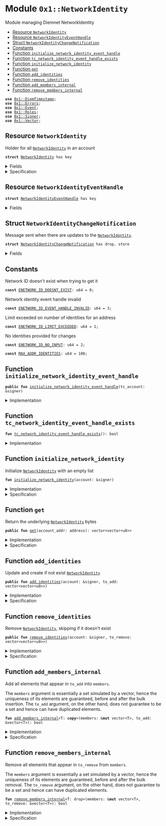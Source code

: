 
<a name="0x1_NetworkIdentity"></a>

# Module `0x1::NetworkIdentity`

Module managing Diemnet NetworkIdentity


-  [Resource `NetworkIdentity`](#0x1_NetworkIdentity_NetworkIdentity)
-  [Resource `NetworkIdentityEventHandle`](#0x1_NetworkIdentity_NetworkIdentityEventHandle)
-  [Struct `NetworkIdentityChangeNotification`](#0x1_NetworkIdentity_NetworkIdentityChangeNotification)
-  [Constants](#@Constants_0)
-  [Function `initialize_network_identity_event_handle`](#0x1_NetworkIdentity_initialize_network_identity_event_handle)
-  [Function `tc_network_identity_event_handle_exists`](#0x1_NetworkIdentity_tc_network_identity_event_handle_exists)
-  [Function `initialize_network_identity`](#0x1_NetworkIdentity_initialize_network_identity)
-  [Function `get`](#0x1_NetworkIdentity_get)
-  [Function `add_identities`](#0x1_NetworkIdentity_add_identities)
-  [Function `remove_identities`](#0x1_NetworkIdentity_remove_identities)
-  [Function `add_members_internal`](#0x1_NetworkIdentity_add_members_internal)
-  [Function `remove_members_internal`](#0x1_NetworkIdentity_remove_members_internal)


<pre><code><b>use</b> <a href="DiemTimestamp.md#0x1_DiemTimestamp">0x1::DiemTimestamp</a>;
<b>use</b> <a href="../../../../../../../experimental/releases/artifacts/current/build/MoveStdlib/docs/Errors.md#0x1_Errors">0x1::Errors</a>;
<b>use</b> <a href="../../../../../../../experimental/releases/artifacts/current/build/MoveStdlib/docs/Event.md#0x1_Event">0x1::Event</a>;
<b>use</b> <a href="Roles.md#0x1_Roles">0x1::Roles</a>;
<b>use</b> <a href="../../../../../../../experimental/releases/artifacts/current/build/MoveStdlib/docs/Signer.md#0x1_Signer">0x1::Signer</a>;
<b>use</b> <a href="../../../../../../../experimental/releases/artifacts/current/build/MoveStdlib/docs/Vector.md#0x1_Vector">0x1::Vector</a>;
</code></pre>



<a name="0x1_NetworkIdentity_NetworkIdentity"></a>

## Resource `NetworkIdentity`

Holder for all <code><a href="NetworkIdentity.md#0x1_NetworkIdentity">NetworkIdentity</a></code> in an account


<pre><code><b>struct</b> <a href="NetworkIdentity.md#0x1_NetworkIdentity">NetworkIdentity</a> has key
</code></pre>



<details>
<summary>Fields</summary>


<dl>
<dt>
<code>identities: vector&lt;vector&lt;u8&gt;&gt;</code>
</dt>
<dd>

</dd>
</dl>


</details>

<details>
<summary>Specification</summary>



<pre><code><b>include</b> <a href="NetworkIdentity.md#0x1_NetworkIdentity_UniqueMembers">UniqueMembers</a>&lt;vector&lt;u8&gt;&gt; {members: identities};
</code></pre>



</details>

<a name="0x1_NetworkIdentity_NetworkIdentityEventHandle"></a>

## Resource `NetworkIdentityEventHandle`



<pre><code><b>struct</b> <a href="NetworkIdentity.md#0x1_NetworkIdentity_NetworkIdentityEventHandle">NetworkIdentityEventHandle</a> has key
</code></pre>



<details>
<summary>Fields</summary>


<dl>
<dt>
<code>identity_change_events: <a href="../../../../../../../experimental/releases/artifacts/current/build/MoveStdlib/docs/Event.md#0x1_Event_EventHandle">Event::EventHandle</a>&lt;<a href="NetworkIdentity.md#0x1_NetworkIdentity_NetworkIdentityChangeNotification">NetworkIdentity::NetworkIdentityChangeNotification</a>&gt;</code>
</dt>
<dd>
 Event handle for <code>identities</code> rotation events
</dd>
</dl>


</details>

<a name="0x1_NetworkIdentity_NetworkIdentityChangeNotification"></a>

## Struct `NetworkIdentityChangeNotification`

Message sent when there are updates to the <code><a href="NetworkIdentity.md#0x1_NetworkIdentity">NetworkIdentity</a></code>.


<pre><code><b>struct</b> <a href="NetworkIdentity.md#0x1_NetworkIdentity_NetworkIdentityChangeNotification">NetworkIdentityChangeNotification</a> has drop, store
</code></pre>



<details>
<summary>Fields</summary>


<dl>
<dt>
<code>account: address</code>
</dt>
<dd>
 The address of the account that changed identities
</dd>
<dt>
<code>identities: vector&lt;vector&lt;u8&gt;&gt;</code>
</dt>
<dd>
 The new identities
</dd>
<dt>
<code>time_rotated_seconds: u64</code>
</dt>
<dd>
 The time at which the <code>identities</code> was rotated
</dd>
</dl>


</details>

<a name="@Constants_0"></a>

## Constants


<a name="0x1_NetworkIdentity_ENETWORK_ID_DOESNT_EXIST"></a>

Network ID doesn't exist when trying to get it


<pre><code><b>const</b> <a href="NetworkIdentity.md#0x1_NetworkIdentity_ENETWORK_ID_DOESNT_EXIST">ENETWORK_ID_DOESNT_EXIST</a>: u64 = 0;
</code></pre>



<a name="0x1_NetworkIdentity_ENETWORK_ID_EVENT_HANDLE_INVALID"></a>

Network identity event handle invalid


<pre><code><b>const</b> <a href="NetworkIdentity.md#0x1_NetworkIdentity_ENETWORK_ID_EVENT_HANDLE_INVALID">ENETWORK_ID_EVENT_HANDLE_INVALID</a>: u64 = 3;
</code></pre>



<a name="0x1_NetworkIdentity_ENETWORK_ID_LIMIT_EXCEEDED"></a>

Limit exceeded on number of identities for an address


<pre><code><b>const</b> <a href="NetworkIdentity.md#0x1_NetworkIdentity_ENETWORK_ID_LIMIT_EXCEEDED">ENETWORK_ID_LIMIT_EXCEEDED</a>: u64 = 1;
</code></pre>



<a name="0x1_NetworkIdentity_ENETWORK_ID_NO_INPUT"></a>

No identities provided for changes


<pre><code><b>const</b> <a href="NetworkIdentity.md#0x1_NetworkIdentity_ENETWORK_ID_NO_INPUT">ENETWORK_ID_NO_INPUT</a>: u64 = 2;
</code></pre>



<a name="0x1_NetworkIdentity_MAX_ADDR_IDENTITIES"></a>



<pre><code><b>const</b> <a href="NetworkIdentity.md#0x1_NetworkIdentity_MAX_ADDR_IDENTITIES">MAX_ADDR_IDENTITIES</a>: u64 = 100;
</code></pre>



<a name="0x1_NetworkIdentity_initialize_network_identity_event_handle"></a>

## Function `initialize_network_identity_event_handle`



<pre><code><b>public</b> <b>fun</b> <a href="NetworkIdentity.md#0x1_NetworkIdentity_initialize_network_identity_event_handle">initialize_network_identity_event_handle</a>(tc_account: &signer)
</code></pre>



<details>
<summary>Implementation</summary>


<pre><code><b>public</b> <b>fun</b> <a href="NetworkIdentity.md#0x1_NetworkIdentity_initialize_network_identity_event_handle">initialize_network_identity_event_handle</a>(tc_account: &signer) {
    <a href="Roles.md#0x1_Roles_assert_treasury_compliance">Roles::assert_treasury_compliance</a>(tc_account);
    <b>assert</b>(
        !<b>exists</b>&lt;<a href="NetworkIdentity.md#0x1_NetworkIdentity_NetworkIdentityEventHandle">NetworkIdentityEventHandle</a>&gt;(<a href="../../../../../../../experimental/releases/artifacts/current/build/MoveStdlib/docs/Signer.md#0x1_Signer_address_of">Signer::address_of</a>(tc_account)),
        <a href="../../../../../../../experimental/releases/artifacts/current/build/MoveStdlib/docs/Errors.md#0x1_Errors_already_published">Errors::already_published</a>(<a href="NetworkIdentity.md#0x1_NetworkIdentity_ENETWORK_ID_EVENT_HANDLE_INVALID">ENETWORK_ID_EVENT_HANDLE_INVALID</a>)
    );
    <b>let</b> event_handle = <a href="NetworkIdentity.md#0x1_NetworkIdentity_NetworkIdentityEventHandle">NetworkIdentityEventHandle</a> {
        identity_change_events: <a href="../../../../../../../experimental/releases/artifacts/current/build/MoveStdlib/docs/Event.md#0x1_Event_new_event_handle">Event::new_event_handle</a>&lt;<a href="NetworkIdentity.md#0x1_NetworkIdentity_NetworkIdentityChangeNotification">NetworkIdentityChangeNotification</a>&gt;(tc_account),
    };
    move_to(
        tc_account,
        event_handle,
    );
}
</code></pre>



</details>

<a name="0x1_NetworkIdentity_tc_network_identity_event_handle_exists"></a>

## Function `tc_network_identity_event_handle_exists`



<pre><code><b>fun</b> <a href="NetworkIdentity.md#0x1_NetworkIdentity_tc_network_identity_event_handle_exists">tc_network_identity_event_handle_exists</a>(): bool
</code></pre>



<details>
<summary>Implementation</summary>


<pre><code><b>fun</b> <a href="NetworkIdentity.md#0x1_NetworkIdentity_tc_network_identity_event_handle_exists">tc_network_identity_event_handle_exists</a>(): bool {
    <b>exists</b>&lt;<a href="NetworkIdentity.md#0x1_NetworkIdentity_NetworkIdentityEventHandle">NetworkIdentityEventHandle</a>&gt;(@TreasuryCompliance)
}
</code></pre>



</details>

<a name="0x1_NetworkIdentity_initialize_network_identity"></a>

## Function `initialize_network_identity`

Initialize <code><a href="NetworkIdentity.md#0x1_NetworkIdentity">NetworkIdentity</a></code> with an empty list


<pre><code><b>fun</b> <a href="NetworkIdentity.md#0x1_NetworkIdentity_initialize_network_identity">initialize_network_identity</a>(account: &signer)
</code></pre>



<details>
<summary>Implementation</summary>


<pre><code><b>fun</b> <a href="NetworkIdentity.md#0x1_NetworkIdentity_initialize_network_identity">initialize_network_identity</a>(account: &signer) {
    <b>let</b> identities = <a href="../../../../../../../experimental/releases/artifacts/current/build/MoveStdlib/docs/Vector.md#0x1_Vector_empty">Vector::empty</a>&lt;vector&lt;u8&gt;&gt;();
    move_to(account, <a href="NetworkIdentity.md#0x1_NetworkIdentity">NetworkIdentity</a> { identities });
}
</code></pre>



</details>

<details>
<summary>Specification</summary>



<pre><code><b>let</b> account_addr = <a href="../../../../../../../experimental/releases/artifacts/current/build/MoveStdlib/docs/Signer.md#0x1_Signer_address_of">Signer::address_of</a>(account);
<b>modifies</b> <b>global</b>&lt;<a href="NetworkIdentity.md#0x1_NetworkIdentity">NetworkIdentity</a>&gt;(account_addr);
</code></pre>



</details>

<a name="0x1_NetworkIdentity_get"></a>

## Function `get`

Return the underlying <code><a href="NetworkIdentity.md#0x1_NetworkIdentity">NetworkIdentity</a></code> bytes


<pre><code><b>public</b> <b>fun</b> <a href="NetworkIdentity.md#0x1_NetworkIdentity_get">get</a>(account_addr: address): vector&lt;vector&lt;u8&gt;&gt;
</code></pre>



<details>
<summary>Implementation</summary>


<pre><code><b>public</b> <b>fun</b> <a href="NetworkIdentity.md#0x1_NetworkIdentity_get">get</a>(account_addr: address): vector&lt;vector&lt;u8&gt;&gt; <b>acquires</b> <a href="NetworkIdentity.md#0x1_NetworkIdentity">NetworkIdentity</a> {
    <b>assert</b>(
        <b>exists</b>&lt;<a href="NetworkIdentity.md#0x1_NetworkIdentity">NetworkIdentity</a>&gt;(account_addr),
        <a href="../../../../../../../experimental/releases/artifacts/current/build/MoveStdlib/docs/Errors.md#0x1_Errors_not_published">Errors::not_published</a>(<a href="NetworkIdentity.md#0x1_NetworkIdentity_ENETWORK_ID_DOESNT_EXIST">ENETWORK_ID_DOESNT_EXIST</a>)
    );
    *&borrow_global&lt;<a href="NetworkIdentity.md#0x1_NetworkIdentity">NetworkIdentity</a>&gt;(account_addr).identities
}
</code></pre>



</details>

<details>
<summary>Specification</summary>



<pre><code><b>aborts_if</b> !<b>exists</b>&lt;<a href="NetworkIdentity.md#0x1_NetworkIdentity">NetworkIdentity</a>&gt;(account_addr) <b>with</b> Errors::NOT_PUBLISHED;
<b>ensures</b> result == <b>global</b>&lt;<a href="NetworkIdentity.md#0x1_NetworkIdentity">NetworkIdentity</a>&gt;(account_addr).identities;
</code></pre>



</details>

<a name="0x1_NetworkIdentity_add_identities"></a>

## Function `add_identities`

Update and create if not exist <code><a href="NetworkIdentity.md#0x1_NetworkIdentity">NetworkIdentity</a></code>


<pre><code><b>public</b> <b>fun</b> <a href="NetworkIdentity.md#0x1_NetworkIdentity_add_identities">add_identities</a>(account: &signer, to_add: vector&lt;vector&lt;u8&gt;&gt;)
</code></pre>



<details>
<summary>Implementation</summary>


<pre><code><b>public</b> <b>fun</b> <a href="NetworkIdentity.md#0x1_NetworkIdentity_add_identities">add_identities</a>(account: &signer, to_add: vector&lt;vector&lt;u8&gt;&gt;) <b>acquires</b> <a href="NetworkIdentity.md#0x1_NetworkIdentity">NetworkIdentity</a>, <a href="NetworkIdentity.md#0x1_NetworkIdentity_NetworkIdentityEventHandle">NetworkIdentityEventHandle</a> {
    <b>assert</b>(<a href="NetworkIdentity.md#0x1_NetworkIdentity_tc_network_identity_event_handle_exists">tc_network_identity_event_handle_exists</a>(), <a href="../../../../../../../experimental/releases/artifacts/current/build/MoveStdlib/docs/Errors.md#0x1_Errors_not_published">Errors::not_published</a>(<a href="NetworkIdentity.md#0x1_NetworkIdentity_ENETWORK_ID_EVENT_HANDLE_INVALID">ENETWORK_ID_EVENT_HANDLE_INVALID</a>));
    <b>let</b> num_to_add = <a href="../../../../../../../experimental/releases/artifacts/current/build/MoveStdlib/docs/Vector.md#0x1_Vector_length">Vector::length</a>(&to_add);
    <b>assert</b>(num_to_add &gt; 0, <a href="../../../../../../../experimental/releases/artifacts/current/build/MoveStdlib/docs/Errors.md#0x1_Errors_invalid_argument">Errors::invalid_argument</a>(<a href="NetworkIdentity.md#0x1_NetworkIdentity_ENETWORK_ID_NO_INPUT">ENETWORK_ID_NO_INPUT</a>));

    <b>if</b> (!<b>exists</b>&lt;<a href="NetworkIdentity.md#0x1_NetworkIdentity">NetworkIdentity</a>&gt;(<a href="../../../../../../../experimental/releases/artifacts/current/build/MoveStdlib/docs/Signer.md#0x1_Signer_address_of">Signer::address_of</a>(account))) {
        <a href="NetworkIdentity.md#0x1_NetworkIdentity_initialize_network_identity">initialize_network_identity</a>(account);
    };
    <b>let</b> account_addr = <a href="../../../../../../../experimental/releases/artifacts/current/build/MoveStdlib/docs/Signer.md#0x1_Signer_address_of">Signer::address_of</a>(account);
    <b>let</b> identity = borrow_global_mut&lt;<a href="NetworkIdentity.md#0x1_NetworkIdentity">NetworkIdentity</a>&gt;(account_addr);
    <b>let</b> identities = &<b>mut</b> identity.identities;

    <b>assert</b>(
        <a href="../../../../../../../experimental/releases/artifacts/current/build/MoveStdlib/docs/Vector.md#0x1_Vector_length">Vector::length</a>(identities) + num_to_add &lt;= <a href="NetworkIdentity.md#0x1_NetworkIdentity_MAX_ADDR_IDENTITIES">MAX_ADDR_IDENTITIES</a>,
        <a href="../../../../../../../experimental/releases/artifacts/current/build/MoveStdlib/docs/Errors.md#0x1_Errors_limit_exceeded">Errors::limit_exceeded</a>(<a href="NetworkIdentity.md#0x1_NetworkIdentity_ENETWORK_ID_LIMIT_EXCEEDED">ENETWORK_ID_LIMIT_EXCEEDED</a>)
    );

    <b>let</b> has_change = <a href="NetworkIdentity.md#0x1_NetworkIdentity_add_members_internal">add_members_internal</a>(identities, &to_add);
    <b>if</b> (has_change) {
        <a href="../../../../../../../experimental/releases/artifacts/current/build/MoveStdlib/docs/Event.md#0x1_Event_emit_event">Event::emit_event</a>(
            &<b>mut</b> borrow_global_mut&lt;<a href="NetworkIdentity.md#0x1_NetworkIdentity_NetworkIdentityEventHandle">NetworkIdentityEventHandle</a>&gt;(@TreasuryCompliance).identity_change_events,
            <a href="NetworkIdentity.md#0x1_NetworkIdentity_NetworkIdentityChangeNotification">NetworkIdentityChangeNotification</a> {
                account: account_addr,
                identities: *&identity.identities,
                time_rotated_seconds: <a href="DiemTimestamp.md#0x1_DiemTimestamp_now_seconds">DiemTimestamp::now_seconds</a>(),
            }
        );
    }
}
</code></pre>



</details>

<details>
<summary>Specification</summary>



<pre><code><b>pragma</b> verify=<b>false</b>;
<b>let</b> account_addr = <a href="../../../../../../../experimental/releases/artifacts/current/build/MoveStdlib/docs/Signer.md#0x1_Signer_address_of">Signer::address_of</a>(account);
<b>let</b> prior_identities = <b>if</b> (<b>exists</b>&lt;<a href="NetworkIdentity.md#0x1_NetworkIdentity">NetworkIdentity</a>&gt;(account_addr)) {
    <b>global</b>&lt;<a href="NetworkIdentity.md#0x1_NetworkIdentity">NetworkIdentity</a>&gt;(account_addr).identities
} <b>else</b> {
    vec()
};
<b>let</b> has_change = (<b>exists</b> e in to_add: !contains(prior_identities, e));
<b>let</b> post handle = <b>global</b>&lt;<a href="NetworkIdentity.md#0x1_NetworkIdentity_NetworkIdentityEventHandle">NetworkIdentityEventHandle</a>&gt;(@TreasuryCompliance).identity_change_events;
<b>let</b> post msg = <a href="NetworkIdentity.md#0x1_NetworkIdentity_NetworkIdentityChangeNotification">NetworkIdentityChangeNotification</a> {
    account: account_addr,
    identities: <b>global</b>&lt;<a href="NetworkIdentity.md#0x1_NetworkIdentity">NetworkIdentity</a>&gt;(account_addr).identities,
    time_rotated_seconds: <a href="DiemTimestamp.md#0x1_DiemTimestamp_spec_now_seconds">DiemTimestamp::spec_now_seconds</a>(),
};
<b>aborts_if</b> !<a href="NetworkIdentity.md#0x1_NetworkIdentity_tc_network_identity_event_handle_exists">tc_network_identity_event_handle_exists</a>() <b>with</b> Errors::NOT_PUBLISHED;
<b>aborts_if</b> len(to_add) == 0 <b>with</b> Errors::INVALID_ARGUMENT;
<b>aborts_if</b> len(prior_identities) + len(to_add) &gt; MAX_U64;
<b>aborts_if</b> len(prior_identities) + len(to_add) &gt; <a href="NetworkIdentity.md#0x1_NetworkIdentity_MAX_ADDR_IDENTITIES">MAX_ADDR_IDENTITIES</a> <b>with</b> Errors::LIMIT_EXCEEDED;
<b>include</b> has_change ==&gt; <a href="DiemTimestamp.md#0x1_DiemTimestamp_AbortsIfNotOperating">DiemTimestamp::AbortsIfNotOperating</a>;
<b>include</b> <a href="NetworkIdentity.md#0x1_NetworkIdentity_AddMembersInternalEnsures">AddMembersInternalEnsures</a>&lt;vector&lt;u8&gt;&gt; {
    old_members: prior_identities,
    new_members: <b>global</b>&lt;<a href="NetworkIdentity.md#0x1_NetworkIdentity">NetworkIdentity</a>&gt;(account_addr).identities,
};
<b>modifies</b> <b>global</b>&lt;<a href="NetworkIdentity.md#0x1_NetworkIdentity">NetworkIdentity</a>&gt;(account_addr);
emits msg <b>to</b> handle <b>if</b> has_change;
</code></pre>



</details>

<a name="0x1_NetworkIdentity_remove_identities"></a>

## Function `remove_identities`

Remove <code><a href="NetworkIdentity.md#0x1_NetworkIdentity">NetworkIdentity</a></code>, skipping if it doesn't exist


<pre><code><b>public</b> <b>fun</b> <a href="NetworkIdentity.md#0x1_NetworkIdentity_remove_identities">remove_identities</a>(account: &signer, to_remove: vector&lt;vector&lt;u8&gt;&gt;)
</code></pre>



<details>
<summary>Implementation</summary>


<pre><code><b>public</b> <b>fun</b> <a href="NetworkIdentity.md#0x1_NetworkIdentity_remove_identities">remove_identities</a>(account: &signer, to_remove: vector&lt;vector&lt;u8&gt;&gt;) <b>acquires</b> <a href="NetworkIdentity.md#0x1_NetworkIdentity">NetworkIdentity</a>, <a href="NetworkIdentity.md#0x1_NetworkIdentity_NetworkIdentityEventHandle">NetworkIdentityEventHandle</a> {
    <b>assert</b>(<a href="NetworkIdentity.md#0x1_NetworkIdentity_tc_network_identity_event_handle_exists">tc_network_identity_event_handle_exists</a>(), <a href="../../../../../../../experimental/releases/artifacts/current/build/MoveStdlib/docs/Errors.md#0x1_Errors_not_published">Errors::not_published</a>(<a href="NetworkIdentity.md#0x1_NetworkIdentity_ENETWORK_ID_EVENT_HANDLE_INVALID">ENETWORK_ID_EVENT_HANDLE_INVALID</a>));
    <b>let</b> num_to_remove = <a href="../../../../../../../experimental/releases/artifacts/current/build/MoveStdlib/docs/Vector.md#0x1_Vector_length">Vector::length</a>(&to_remove);
    <b>assert</b>(num_to_remove &gt; 0, <a href="../../../../../../../experimental/releases/artifacts/current/build/MoveStdlib/docs/Errors.md#0x1_Errors_invalid_argument">Errors::invalid_argument</a>(<a href="NetworkIdentity.md#0x1_NetworkIdentity_ENETWORK_ID_NO_INPUT">ENETWORK_ID_NO_INPUT</a>));
    <b>assert</b>(
        num_to_remove &lt;= <a href="NetworkIdentity.md#0x1_NetworkIdentity_MAX_ADDR_IDENTITIES">MAX_ADDR_IDENTITIES</a>,
        <a href="../../../../../../../experimental/releases/artifacts/current/build/MoveStdlib/docs/Errors.md#0x1_Errors_limit_exceeded">Errors::limit_exceeded</a>(<a href="NetworkIdentity.md#0x1_NetworkIdentity_ENETWORK_ID_LIMIT_EXCEEDED">ENETWORK_ID_LIMIT_EXCEEDED</a>)
    );

    <b>let</b> account_addr = <a href="../../../../../../../experimental/releases/artifacts/current/build/MoveStdlib/docs/Signer.md#0x1_Signer_address_of">Signer::address_of</a>(account);
    <b>assert</b>(
        <b>exists</b>&lt;<a href="NetworkIdentity.md#0x1_NetworkIdentity">NetworkIdentity</a>&gt;(account_addr),
        <a href="../../../../../../../experimental/releases/artifacts/current/build/MoveStdlib/docs/Errors.md#0x1_Errors_not_published">Errors::not_published</a>(<a href="NetworkIdentity.md#0x1_NetworkIdentity_ENETWORK_ID_DOESNT_EXIST">ENETWORK_ID_DOESNT_EXIST</a>)
    );

    <b>let</b> identity = borrow_global_mut&lt;<a href="NetworkIdentity.md#0x1_NetworkIdentity">NetworkIdentity</a>&gt;(account_addr);
    <b>let</b> identities = &<b>mut</b> identity.identities;

    <b>let</b> has_change = <a href="NetworkIdentity.md#0x1_NetworkIdentity_remove_members_internal">remove_members_internal</a>(identities, &to_remove);
    <b>if</b> (has_change) {
        <a href="../../../../../../../experimental/releases/artifacts/current/build/MoveStdlib/docs/Event.md#0x1_Event_emit_event">Event::emit_event</a>(
            &<b>mut</b> borrow_global_mut&lt;<a href="NetworkIdentity.md#0x1_NetworkIdentity_NetworkIdentityEventHandle">NetworkIdentityEventHandle</a>&gt;(@TreasuryCompliance).identity_change_events,
            <a href="NetworkIdentity.md#0x1_NetworkIdentity_NetworkIdentityChangeNotification">NetworkIdentityChangeNotification</a> {
                account: account_addr,
                identities: *&identity.identities,
                time_rotated_seconds: <a href="DiemTimestamp.md#0x1_DiemTimestamp_now_seconds">DiemTimestamp::now_seconds</a>(),
            }
        );
    };
}
</code></pre>



</details>

<details>
<summary>Specification</summary>



<pre><code><b>let</b> account_addr = <a href="../../../../../../../experimental/releases/artifacts/current/build/MoveStdlib/docs/Signer.md#0x1_Signer_address_of">Signer::address_of</a>(account);
<b>let</b> prior_identities = <b>global</b>&lt;<a href="NetworkIdentity.md#0x1_NetworkIdentity">NetworkIdentity</a>&gt;(account_addr).identities;
<b>let</b> has_change = (<b>exists</b> e in to_remove: contains(prior_identities, e));
<b>let</b> post handle = <b>global</b>&lt;<a href="NetworkIdentity.md#0x1_NetworkIdentity_NetworkIdentityEventHandle">NetworkIdentityEventHandle</a>&gt;(@TreasuryCompliance).identity_change_events;
<b>let</b> post msg = <a href="NetworkIdentity.md#0x1_NetworkIdentity_NetworkIdentityChangeNotification">NetworkIdentityChangeNotification</a> {
    account: account_addr,
    identities: <b>global</b>&lt;<a href="NetworkIdentity.md#0x1_NetworkIdentity">NetworkIdentity</a>&gt;(account_addr).identities,
    time_rotated_seconds: <a href="DiemTimestamp.md#0x1_DiemTimestamp_spec_now_seconds">DiemTimestamp::spec_now_seconds</a>(),
};
<b>aborts_if</b> !<a href="NetworkIdentity.md#0x1_NetworkIdentity_tc_network_identity_event_handle_exists">tc_network_identity_event_handle_exists</a>() <b>with</b> Errors::NOT_PUBLISHED;
<b>aborts_if</b> len(to_remove) == 0 <b>with</b> Errors::INVALID_ARGUMENT;
<b>aborts_if</b> len(to_remove) &gt; <a href="NetworkIdentity.md#0x1_NetworkIdentity_MAX_ADDR_IDENTITIES">MAX_ADDR_IDENTITIES</a> <b>with</b> Errors::LIMIT_EXCEEDED;
<b>aborts_if</b> !<b>exists</b>&lt;<a href="NetworkIdentity.md#0x1_NetworkIdentity">NetworkIdentity</a>&gt;(account_addr) <b>with</b> Errors::NOT_PUBLISHED;
<b>include</b> has_change ==&gt; <a href="DiemTimestamp.md#0x1_DiemTimestamp_AbortsIfNotOperating">DiemTimestamp::AbortsIfNotOperating</a>;
<b>include</b> <a href="NetworkIdentity.md#0x1_NetworkIdentity_RemoveMembersInternalEnsures">RemoveMembersInternalEnsures</a>&lt;vector&lt;u8&gt;&gt; {
    old_members: prior_identities,
    new_members: <b>global</b>&lt;<a href="NetworkIdentity.md#0x1_NetworkIdentity">NetworkIdentity</a>&gt;(account_addr).identities,
};
<b>modifies</b> <b>global</b>&lt;<a href="NetworkIdentity.md#0x1_NetworkIdentity">NetworkIdentity</a>&gt;(account_addr);
emits msg <b>to</b> handle <b>if</b> has_change;
</code></pre>



</details>

<a name="0x1_NetworkIdentity_add_members_internal"></a>

## Function `add_members_internal`

Add all elements that appear in <code>to_add</code> into <code>members</code>.

The <code>members</code> argument is essentially a set simulated by a vector, hence
the uniqueness of its elements are guaranteed, before and after the bulk
insertion. The <code>to_add</code> argument, on the other hand, does not guarantee
to be a set and hence can have duplicated elements.


<pre><code><b>fun</b> <a href="NetworkIdentity.md#0x1_NetworkIdentity_add_members_internal">add_members_internal</a>&lt;T: <b>copy</b>&gt;(members: &<b>mut</b> vector&lt;T&gt;, to_add: &vector&lt;T&gt;): bool
</code></pre>



<details>
<summary>Implementation</summary>


<pre><code><b>fun</b> <a href="NetworkIdentity.md#0x1_NetworkIdentity_add_members_internal">add_members_internal</a>&lt;T: <b>copy</b>&gt;(
    members: &<b>mut</b> vector&lt;T&gt;,
    to_add: &vector&lt;T&gt;,
): bool {
    <b>let</b> num_to_add = <a href="../../../../../../../experimental/releases/artifacts/current/build/MoveStdlib/docs/Vector.md#0x1_Vector_length">Vector::length</a>(to_add);
    <b>let</b> num_existing = <a href="../../../../../../../experimental/releases/artifacts/current/build/MoveStdlib/docs/Vector.md#0x1_Vector_length">Vector::length</a>(members);

    <b>let</b> i = 0;
    <b>while</b> ({
        <b>spec</b> {
            <b>invariant</b> i &lt;= num_to_add;
            // the set can never reduce in size
            <b>invariant</b> len(members) &gt;= len(<b>old</b>(members));
            // the current set maintains the uniqueness of the elements
            <b>invariant</b> <b>forall</b> j in 0..len(members), k in 0..len(members): members[j] == members[k] ==&gt; j == k;
            // the left-split of the current set is exactly the same <b>as</b> the original set
            <b>invariant</b> <b>forall</b> j in 0..len(<b>old</b>(members)): members[j] == <b>old</b>(members)[j];
            // all elements in the the right-split of the current set is from the `to_add` vector
            <b>invariant</b> <b>forall</b> j in len(<b>old</b>(members))..len(members): contains(to_add[0..i], members[j]);
            // the current set includes everything in `to_add` we have seen so far
            <b>invariant</b> <b>forall</b> j in 0..i: contains(members, to_add[j]);
            // having no new members means that all elements in the `to_add` vector we have seen so far are already
            // in the existing set, and vice versa.
            <b>invariant</b> len(members) == len(<b>old</b>(members)) &lt;==&gt; (<b>forall</b> j in 0..i: contains(<b>old</b>(members), to_add[j]));
        };
        (i &lt; num_to_add)
    }) {
        <b>let</b> entry = <a href="../../../../../../../experimental/releases/artifacts/current/build/MoveStdlib/docs/Vector.md#0x1_Vector_borrow">Vector::borrow</a>(to_add, i);
        <b>if</b> (!<a href="../../../../../../../experimental/releases/artifacts/current/build/MoveStdlib/docs/Vector.md#0x1_Vector_contains">Vector::contains</a>(members, entry)) {
            <a href="../../../../../../../experimental/releases/artifacts/current/build/MoveStdlib/docs/Vector.md#0x1_Vector_push_back">Vector::push_back</a>(members, *entry);
        };
        i = i + 1;
    };

    <a href="../../../../../../../experimental/releases/artifacts/current/build/MoveStdlib/docs/Vector.md#0x1_Vector_length">Vector::length</a>(members) &gt; num_existing
}
</code></pre>



</details>

<details>
<summary>Specification</summary>



<pre><code><b>pragma</b> opaque;
<b>ensures</b> [concrete] <b>true</b>;
<b>aborts_if</b> <b>false</b>;
<b>include</b> <a href="NetworkIdentity.md#0x1_NetworkIdentity_AddMembersInternalEnsures">AddMembersInternalEnsures</a>&lt;T&gt; {
    old_members: <b>old</b>(members),
    new_members: members,
};
<b>include</b> <a href="NetworkIdentity.md#0x1_NetworkIdentity_UniqueMembers">UniqueMembers</a>&lt;T&gt;;
<b>ensures</b> result == (<b>exists</b> e in to_add: !contains(<b>old</b>(members), e));
</code></pre>




<a name="0x1_NetworkIdentity_AddMembersInternalEnsures"></a>


<pre><code><b>schema</b> <a href="NetworkIdentity.md#0x1_NetworkIdentity_AddMembersInternalEnsures">AddMembersInternalEnsures</a>&lt;T&gt; {
    old_members: vector&lt;T&gt;;
    new_members: vector&lt;T&gt;;
    to_add: vector&lt;T&gt;;
    <b>ensures</b> <b>forall</b> e in to_add: contains(new_members, e);
    <b>ensures</b> <b>forall</b> e in old_members: contains(new_members, e);
    <b>ensures</b> <b>forall</b> e in new_members: (contains(old_members, e) || contains(to_add, e));
}
</code></pre>



</details>

<a name="0x1_NetworkIdentity_remove_members_internal"></a>

## Function `remove_members_internal`

Remove all elements that appear in <code>to_remove</code> from <code>members</code>.

The <code>members</code> argument is essentially a set simulated by a vector, hence
the uniqueness of its elements are guaranteed, before and after the bulk
removal. The <code>to_remove</code> argument, on the other hand, does not guarantee
to be a set and hence can have duplicated elements.


<pre><code><b>fun</b> <a href="NetworkIdentity.md#0x1_NetworkIdentity_remove_members_internal">remove_members_internal</a>&lt;T: drop&gt;(members: &<b>mut</b> vector&lt;T&gt;, to_remove: &vector&lt;T&gt;): bool
</code></pre>



<details>
<summary>Implementation</summary>


<pre><code><b>fun</b> <a href="NetworkIdentity.md#0x1_NetworkIdentity_remove_members_internal">remove_members_internal</a>&lt;T: drop&gt;(
    members: &<b>mut</b> vector&lt;T&gt;,
    to_remove: &vector&lt;T&gt;,
): bool {
    <b>let</b> num_existing = <a href="../../../../../../../experimental/releases/artifacts/current/build/MoveStdlib/docs/Vector.md#0x1_Vector_length">Vector::length</a>(members);
    <b>let</b> num_to_remove = <a href="../../../../../../../experimental/releases/artifacts/current/build/MoveStdlib/docs/Vector.md#0x1_Vector_length">Vector::length</a>(to_remove);

    <b>let</b> i = 0;
    <b>while</b> ({
        <b>spec</b> {
            <b>invariant</b> i &lt;= num_to_remove;
            // the set can never grow in size
            <b>invariant</b> len(members) &lt;= len(<b>old</b>(members));
            // the current set maintains the uniqueness of the elements
            <b>invariant</b> <b>forall</b> j in 0..len(members), k in 0..len(members): members[j] == members[k] ==&gt; j == k;
            // all elements in the the current set come from the original set
            <b>invariant</b> <b>forall</b> j in 0..len(members): contains(<b>old</b>(members), members[j]);
            // the current set never contains anything from the `to_remove` vector
            <b>invariant</b> <b>forall</b> j in 0..i: !contains(members, to_remove[j]);
            // the current set should never remove an element from the original set which is not in `to_remove`
            <b>invariant</b> <b>forall</b> j in 0..len(<b>old</b>(members)): (contains(to_remove[0..i], <b>old</b>(members)[j]) || contains(members, <b>old</b>(members)[j]));
            // having the same member means that all elements in the `to_remove` vector we have seen so far are not
            // in the existing set, and vice versa.
            <b>invariant</b> len(members) == len(<b>old</b>(members)) &lt;==&gt; (<b>forall</b> j in 0..i: !contains(<b>old</b>(members), to_remove[j]));
        };
        (i &lt; num_to_remove)
    }) {
        <b>let</b> entry = <a href="../../../../../../../experimental/releases/artifacts/current/build/MoveStdlib/docs/Vector.md#0x1_Vector_borrow">Vector::borrow</a>(to_remove, i);
        <b>let</b> (exist, index) = <a href="../../../../../../../experimental/releases/artifacts/current/build/MoveStdlib/docs/Vector.md#0x1_Vector_index_of">Vector::index_of</a>(members, entry);
        <b>if</b> (exist) {
            <a href="../../../../../../../experimental/releases/artifacts/current/build/MoveStdlib/docs/Vector.md#0x1_Vector_swap_remove">Vector::swap_remove</a>(members, index);
        };
        i = i + 1;
    };

    <a href="../../../../../../../experimental/releases/artifacts/current/build/MoveStdlib/docs/Vector.md#0x1_Vector_length">Vector::length</a>(members) &lt; num_existing
}
</code></pre>



</details>

<details>
<summary>Specification</summary>



<pre><code><b>pragma</b> verify = <b>false</b>;
<b>pragma</b> opaque;
<b>ensures</b> [concrete] <b>true</b>;
<b>aborts_if</b> <b>false</b>;
<b>include</b> <a href="NetworkIdentity.md#0x1_NetworkIdentity_RemoveMembersInternalEnsures">RemoveMembersInternalEnsures</a>&lt;T&gt; {
    old_members: <b>old</b>(members),
    new_members: members,
};
<b>include</b> <a href="NetworkIdentity.md#0x1_NetworkIdentity_UniqueMembers">UniqueMembers</a>&lt;T&gt;;
<b>ensures</b> result == (<b>exists</b> e in to_remove: contains(<b>old</b>(members), e));
</code></pre>




<a name="0x1_NetworkIdentity_RemoveMembersInternalEnsures"></a>


<pre><code><b>schema</b> <a href="NetworkIdentity.md#0x1_NetworkIdentity_RemoveMembersInternalEnsures">RemoveMembersInternalEnsures</a>&lt;T&gt; {
    old_members: vector&lt;T&gt;;
    new_members: vector&lt;T&gt;;
    to_remove: vector&lt;T&gt;;
    <b>ensures</b> <b>forall</b> e in to_remove: !contains(new_members, e);
    <b>ensures</b> <b>forall</b> e in new_members: contains(old_members, e);
    <b>ensures</b> <b>forall</b> e in old_members: (contains(to_remove, e) || contains(new_members, e));
}
</code></pre>




<a name="0x1_NetworkIdentity_UniqueMembers"></a>


<pre><code><b>schema</b> <a href="NetworkIdentity.md#0x1_NetworkIdentity_UniqueMembers">UniqueMembers</a>&lt;T&gt; {
    members: vector&lt;T&gt;;
    <b>invariant</b> <b>forall</b> i in 0..len(members), j in 0..len(members): members[i] == members[j] ==&gt; i == j;
}
</code></pre>



</details>


[//]: # ("File containing references which can be used from documentation")
[ACCESS_CONTROL]: https://github.com/diem/dip/blob/main/dips/dip-2.md
[ROLE]: https://github.com/diem/dip/blob/main/dips/dip-2.md#roles
[PERMISSION]: https://github.com/diem/dip/blob/main/dips/dip-2.md#permissions
